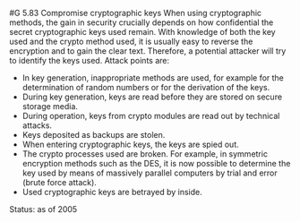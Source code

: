 #G 5.83 Compromise cryptographic keys
When using cryptographic methods, the gain in security crucially depends on how confidential the secret cryptographic keys used remain. With knowledge of both the key used and the crypto method used, it is usually easy to reverse the encryption and to gain the clear text. Therefore, a potential attacker will try to identify the keys used. Attack points are:

* In key generation, inappropriate methods are used, for example for the determination of random numbers or for the derivation of the keys.
* During key generation, keys are read before they are stored on secure storage media.
* During operation, keys from crypto modules are read out by technical attacks.
* Keys deposited as backups are stolen.
* When entering cryptographic keys, the keys are spied out.
* The crypto processes used are broken. For example, in symmetric encryption methods such as the DES, it is now possible to determine the key used by means of massively parallel computers by trial and error (brute force attack).
* Used cryptographic keys are betrayed by inside.


Status: as of 2005



